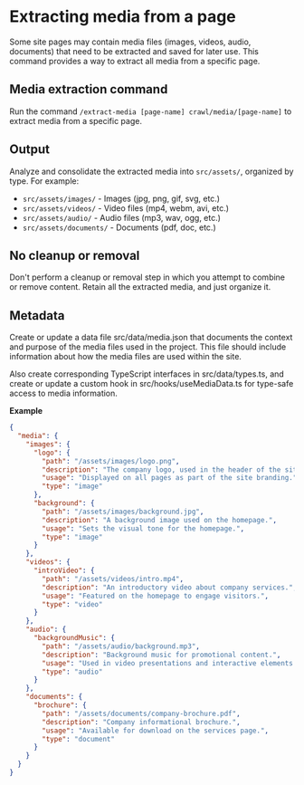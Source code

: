 # Extracting media from a page

Some site pages may contain media files (images, videos, audio, documents) that need to be extracted and saved for later use. This command provides a way to extract all media from a specific page.

## Media extraction command

Run the command `/extract-media [page-name] crawl/media/[page-name]` to extract media from a specific page.

## Output

Analyze and consolidate the extracted media into `src/assets/`, organized by type. For example:

- `src/assets/images/` - Images (jpg, png, gif, svg, etc.)
- `src/assets/videos/` - Video files (mp4, webm, avi, etc.)
- `src/assets/audio/` - Audio files (mp3, wav, ogg, etc.)
- `src/assets/documents/` - Documents (pdf, doc, etc.)

## No cleanup or removal

Don't perform a cleanup or removal step in which you attempt to combine or remove content. Retain all the extracted media, and just organize it.

## Metadata

Create or update a data file src/data/media.json that documents the context and purpose of the media files used in the project. This file should include information about how the media files are used within the site.

Also create corresponding TypeScript interfaces in src/data/types.ts, and create or update a custom hook in src/hooks/useMediaData.ts for type-safe access to media information.

**Example**

```json
{
  "media": {
    "images": {
      "logo": {
        "path": "/assets/images/logo.png",
        "description": "The company logo, used in the header of the site.",
        "usage": "Displayed on all pages as part of the site branding.",
        "type": "image"
      },
      "background": {
        "path": "/assets/images/background.jpg",
        "description": "A background image used on the homepage.",
        "usage": "Sets the visual tone for the homepage.",
        "type": "image"
      }
    },
    "videos": {
      "introVideo": {
        "path": "/assets/videos/intro.mp4",
        "description": "An introductory video about company services.",
        "usage": "Featured on the homepage to engage visitors.",
        "type": "video"
      }
    },
    "audio": {
      "backgroundMusic": {
        "path": "/assets/audio/background.mp3",
        "description": "Background music for promotional content.",
        "usage": "Used in video presentations and interactive elements.",
        "type": "audio"
      }
    },
    "documents": {
      "brochure": {
        "path": "/assets/documents/company-brochure.pdf",
        "description": "Company informational brochure.",
        "usage": "Available for download on the services page.",
        "type": "document"
      }
    }
  }
}
```
